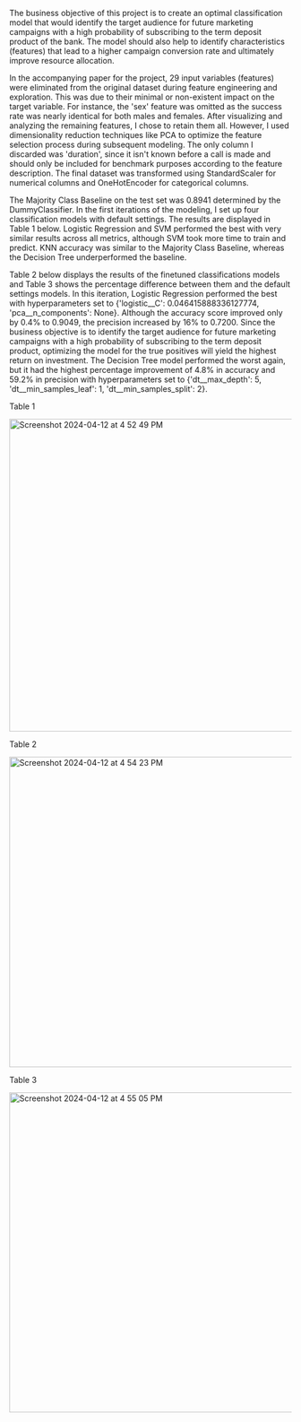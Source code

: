 The business objective of this project is to create an optimal classification model that would identify the target audience for future marketing campaigns with a high probability of subscribing to the term deposit product of the bank. The model should also help to identify characteristics (features) that lead to a higher campaign conversion rate and ultimately improve resource allocation.

In the accompanying paper for the project, 29 input variables (features) were eliminated from the original dataset during feature engineering and exploration. This was due to their minimal or non-existent impact on the target variable. For instance, the 'sex' feature was omitted as the success rate was nearly identical for both males and females. After visualizing and analyzing the remaining features, I chose to retain them all. However, I used dimensionality reduction techniques like PCA to optimize the feature selection process during subsequent modeling. The only column I discarded was 'duration', since it isn't known before a call is made and should only be included for benchmark purposes according to the feature description. The final dataset was transformed using StandardScaler for numerical columns and OneHotEncoder for categorical columns.

The  Majority Class Baseline on the test set was 0.8941 determined by the DummyClassifier. In the first iterations of the modeling, I set up four classification models with default settings. The results are displayed in Table 1 below. Logistic Regression and SVM performed the best with very similar results across all metrics, although SVM took more time to train and predict. KNN accuracy was similar to the Majority Class Baseline, whereas the Decision Tree underperformed the baseline. 

Table 2 below displays the results of the finetuned classifications models and Table 3 shows the percentage difference between them and the default settings models. In this iteration, Logistic Regression performed the best with hyperparameters set to {'logistic__C': 0.046415888336127774, 'pca__n_components': None}. Although the accuracy score improved only by 0.4% to 0.9049, the precision increased by 16% to 0.7200. Since the business objective is to identify the target audience for future marketing campaigns with a high probability of subscribing to the term deposit product, optimizing the model for the true positives will yield the highest return on investment. The Decision Tree model performed the worst again, but it had the highest percentage improvement of 4.8% in accuracy and 59.2% in precision with hyperparameters set to {'dt__max_depth': 5, 'dt__min_samples_leaf': 1, 'dt__min_samples_split': 2}.

Table 1

<img width="558" alt="Screenshot 2024-04-12 at 4 52 49 PM" src="https://github.com/mishachuba/Practical-Application-Assignment-17.1-/assets/153693308/748b993c-9a7d-4ca7-a82e-ee3ac5370161">

Table 2

<img width="554" alt="Screenshot 2024-04-12 at 4 54 23 PM" src="https://github.com/mishachuba/Practical-Application-Assignment-17.1-/assets/153693308/7b054728-1dc2-4716-86c4-9ce700e19b18">

Table 3

<img width="571" alt="Screenshot 2024-04-12 at 4 55 05 PM" src="https://github.com/mishachuba/Practical-Application-Assignment-17.1-/assets/153693308/7446e510-ab56-4638-9d13-33fec1aab08d">
